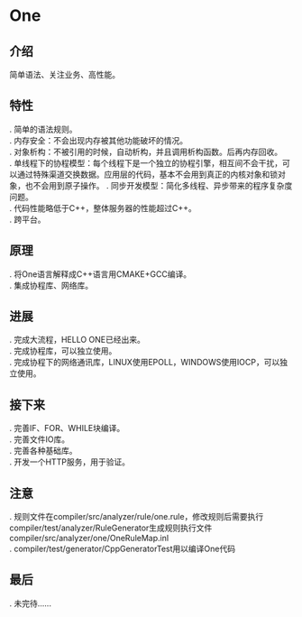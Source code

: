 # One
## 介绍
简单语法、关注业务、高性能。

## 特性
. 简单的语法规则。  
. 内存安全：不会出现内存被其他功能破坏的情况。  
. 对象析构：不被引用的时候，自动析构，并且调用析构函数。后再内存回收。  
. 单线程下的协程模型：每个线程下是一个独立的协程引擎，相互间不会干扰，可以通过特殊渠道交换数据。应用层的代码，基本不会用到真正的内核对象和锁对象，也不会用到原子操作。
. 同步开发模型：简化多线程、异步带来的程序复杂度问题。  
. 代码性能略低于C++，整体服务器的性能超过C++。  
. 跨平台。  

## 原理
. 将One语言解释成C++语言用CMAKE+GCC编译。  
. 集成协程库、网络库。  

## 进展
. 完成大流程，HELLO ONE已经出来。  
. 完成协程库，可以独立使用。  
. 完成协程下的网络通讯库，LINUX使用EPOLL，WINDOWS使用IOCP，可以独立使用。  

## 接下来
. 完善IF、FOR、WHILE块编译。  
. 完善文件IO库。  
. 完善各种基础库。  
. 开发一个HTTP服务，用于验证。  

## 注意
. 规则文件在compiler/src/analyzer/rule/one.rule，修改规则后需要执行compiler/test/analyzer/RuleGenerator生成规则执行文件compiler/src/analyzer/one/OneRuleMap.inl  
. compiler/test/generator/CppGeneratorTest用以编译One代码

## 最后
. 未完待......  
